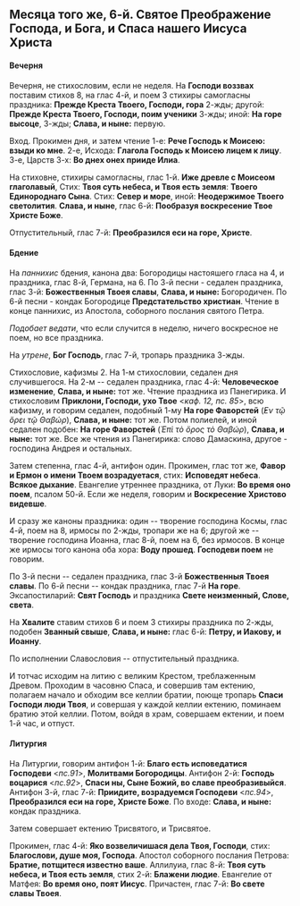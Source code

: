 
## Месяца того же, 6-й. Святое Преображение Господа, и Бога, и Спаса нашего Иисуса Христа

#### Вечерня

Вечерня, не стихословим, если не неделя. На **Господи воззвах** поставим
стихов 8, на глас 4-й, и поем 3 стихиры самогласны праздника:
**Прежде Креста Твоего, Господи, гора** 2-жды;
другой: **Прежде Креста Твоего, Господи, поим ученики** 3-жды;
иной: **На горе высоце**, 3-жды; **Слава, и ныне:** первую.

Вход. Прокимен дня, и затем чтение 1-е: **Рече Господь к Моисею: взыди ко мне**.
2-е, Исхода: **Глагола Господь к Моисею лицем к лицу**.
3-е, Царств 3-х: **Во днех онех прииде Илиа**.

На стиховне, стихиры самогласны, глас 1-й. **Иже древле с Моисеом глаголавый**,
Стих: **Твоя суть небеса, и Твоя есть земля**: **Твоего Единороднаго Сына**.
Стих: **Север и море**, иной: **Неодержимое Твоего светолития**.
**Слава, и ныне**, глас 6-й: **Пообразуя воскресение Твое Христе Боже**.

Отпустительный, глас 7-й: **Преобразился еси на горе, Христе**.

#### Бдение

На *паннихис* бдения, канона два: Богородицы настояшего гласа на 4, и
праздника, глас 8-й, Германа, на 6.
По 3-й песни - седален праздника, глас 3-й: **Божественныя Твоея славы**,
**Слава, и ныне:** Богородичен.
По 6-й песни - кондак Богородице **Предстательство христиан**.
Чтение в конце паннихис, из Апостола, соборного послания святого Петра.

*Подобает ведати*, что если случится в неделю, ничего воскресное не поем,
но все праздника.

На *утрене*, **Бог Господь**, глас 7-й, тропарь праздника 3-жды.

Стихословие, кафизмы 2. На 1-м стихословии, седален дня случившегося. На 2-м -- седален
праздника, глас 4-й: **Человеческое изменение**,
**Слава, и ныне:** тот же. Чтение праздника из Панегирика.
И стихословим **Приклони, Господи, ухо Твое** <*каф. 12, пс. 85*>, всю кафизму, и говорим
седален, подобный 1-му **На горе Фаворстей** (*̓Εν τῷ ὄρει τῷ Θαβώρ*),
**Слава, и ныне:** тот же.
Потом полиелей, и иной седален подобен: **На горе Фаворстей**
(*Ἐπὶ τὸ ὄρος τὸ Θαβώρ*), **Слава, и ныне:** тот же.
Все же чтения из Панегирика: слово Дамаскина, другое - господина Андрея
и остальных.

Затем степенна, глас 4-й, антифон один.
Прокимен, глас тот же, **Фавор и Ермон о имени Твоем возрадуетася**,
стих: **Исповедят небеса**. **Всякое дыхание**.
Евангелие утреннее праздника, от Луки: **Во время оно поем**,
псалом 50-й. Если же неделя, говорим и **Воскресение Христово видевше**.

И сразу же каноны праздника: один -- творение господина Космы, глас 4-й,
поем на 8, ирмосы по 2-жды, тропари же на 6; другой же  -- творение
господина Иоанна, глас 8-й, поем на 6, без ирмосов. В конце же ирмосы
того канона оба хора: **Воду прошед**. **Господеви поем** не говорим.

По 3-й песни -- седален праздника, глас 3-й **Божественныя Твоея славы**.
По 6-й песни -- кондак праздника, глас 7-й **На горе**.
Эксапостиларий: **Свят Господь** и праздника **Свете неизменный, Слове, света**.

На **Хвалите** ставим стихов 6 и поем 3 стихиры праздника по 2-жды,
подобен **Званный свыше**, **Слава, и ныне:** глас 6-й:
**Петру, и Иакову, и Иоанну**.

По исполнении Славословия -- отпустительный праздника.

И тотчас исходим на литию с великим Крестом, треблаженным Древом.
Проходим в часовню Спаса, и совершив там ектению,
полагаем начало и обходим все келлии братии, поюще тропарь
**Спаси Господи люди Твоя**, и совершая у каждой келлии ектению,
поминаем братию этой келлии. Потом, войдя в храм, совершаем ектении,
и поем 1-й час, и отпуст.

#### Литургия

На Литургии, говорим антифон 1-й: **Благо есть исповедатися Господеви** <*пс.91*>, 
**Молитвами Богородицы**. 
Антифон 2-й: **Господь воцарися** <*пс.92*>, **Спаси ны, Сыне Божий, во славе преобразивыйся**. 
Антифон 3-й, глас 7-й: **Приидите, возрадуемся Господеви** <*пс.94*>, 
**Преобразился еси на горе, Христе Боже**.
По входе: **Слава, и ныне:** кондак праздника.

Затем совершает ектению Трисвятого, и Трисвятое.

Прокимен, глас 4-й: **Яко возвеличишася дела Твоя, Господи**, стих: **Благослови, душе моя, Господа**.
Апостол соборного послания Петрова: **Братие, потщитеся известно ваше**.
Аллилуиа, глас 8-й: **Твоя суть небеса, и Твоя есть земля**, стих 2-й: **Блажени людие**.
Евангелие от Матфея: **Во время оно, поят Иисус**.
Причастен, глас 7-й: **Во свете славы Твоея**.
